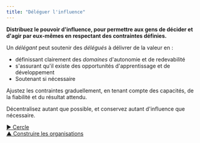 ```yaml
---
title: "Déléguer l'influence"
---
```



**Distribuez le pouvoir d'influence, pour permettre aux gens de décider et d'agir par eux-mêmes en respectant des contraintes définies.**

Un <dfn data-info="Délégant: Un individu ou groupe délégant un domaine à d&apos;autres groupes ou individus.">délégant</dfn> peut soutenir des <dfn data-info="Délégué: Un individu ou groupe acceptant la redevabilité pour un domaine leur étant délégué.">délégués</dfn> à délivrer de la valeur en :

- définissant clairement des <dfn data-info="Domaine: Une zone d&apos;influence, d’activité et de prise de décisions distincte au sein d&apos;une organisation.">domaines</dfn> d'autonomie et de redevabilité
- s'assurant qu'il existe des opportunités d'apprentissage et de développement
- Soutenant si nécessaire

Ajustez les contraintes graduellement, en tenant compte des capacités, de la fiabilité et du résultat attendu.

Décentralisez autant que possible, et conservez autant d'influence que nécessaire.

[&#9654; Cercle](circle.html)<br/>[&#9650; Construire les organisations](building-organizations.html)

